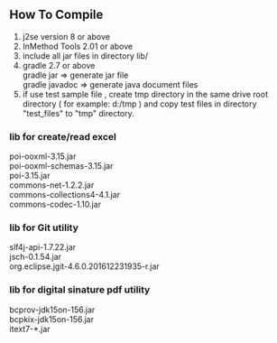 ## How To Compile    

1. j2se version 8 or above    
2. InMethod Tools 2.01 or above    
3. include all jar files in directory lib/     
4. gradle 2.7 or above    
   gradle jar => generate jar file    
   gradle javadoc => generate java document files    
5. if use test sample file , create tmp directory in the same drive root directory ( for example:  d:/tmp ) 
   and copy test files  in directory "test_files" to "tmp" directory.
   
### lib for create/read excel
   poi-ooxml-3.15.jar    
   poi-ooxml-schemas-3.15.jar   
   poi-3.15.jar    
   commons-net-1.2.2.jar    
   commons-collections4-4.1.jar    
   commons-codec-1.10.jar    
        
### lib for Git utility
   slf4j-api-1.7.22.jar    
   jsch-0.1.54.jar    
   org.eclipse.jgit-4.6.0.201612231935-r.jar    
        
### lib for digital sinature pdf utility
   bcprov-jdk15on-156.jar  
   bcpkix-jdk15on-156.jar      
   itext7-*.jar
   
       
        